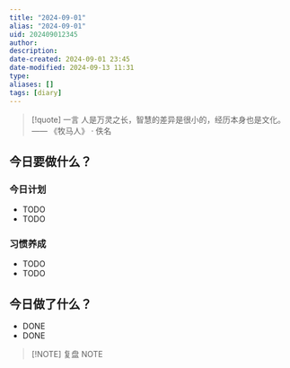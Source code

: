 ```yaml
---
title: "2024-09-01"
alias: "2024-09-01"
uid: 202409012345
author: 
description: 
date-created: 2024-09-01 23:45
date-modified: 2024-09-13 11:31
type: 
aliases: []
tags: [diary]
---
```


> [!quote] 一言
 人是万灵之长，智慧的差异是很小的，经历本身也是文化。 —— 《牧马人》 · 佚名

## 今日要做什么？

### 今日计划

- TODO
- TODO

### 习惯养成

- TODO
- TODO

## 今日做了什么？

- DONE
- DONE

> [!NOTE] 复盘
> NOTE
